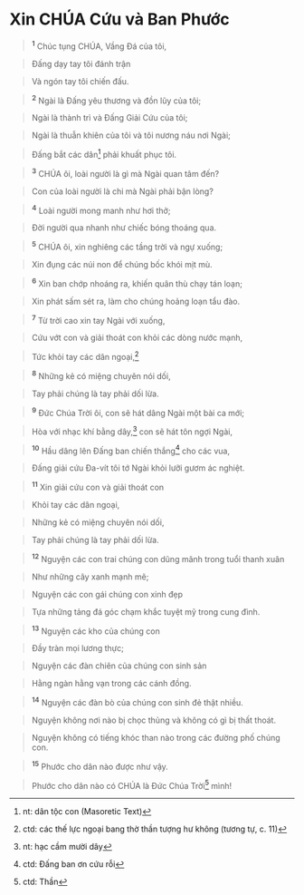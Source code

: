 

# Xin CHÚA Cứu và Ban Phước

> <sup><b>1</b></sup> Chúc tụng CHÚA, Vầng Đá của tôi,
>


> Đấng dạy tay tôi đánh trận
>


> Và ngón tay tôi chiến đấu.
>


> <sup><b>2</b></sup> Ngài là Đấng yêu thương và đồn lũy của tôi;
>


> Ngài là thành trì và Đấng Giải Cứu của tôi;
>


> Ngài là thuẫn khiên của tôi và tôi nương náu nơi Ngài;
>


> Đấng bắt các dân[^1] phải khuất phục tôi.
>


> <sup><b>3</b></sup> CHÚA ôi, loài người là gì mà Ngài quan tâm đến?
>


> Con của loài người là chi mà Ngài phải bận lòng?
>


> <sup><b>4</b></sup> Loài người mong manh như hơi thở;
>


> Đời người qua nhanh như chiếc bóng thoáng qua.
>


> <sup><b>5</b></sup> CHÚA ôi, xin nghiêng các tầng trời và ngự xuống;
>


> Xin đụng các núi non để chúng bốc khói mịt mù.
>


> <sup><b>6</b></sup> Xin ban chớp nhoáng ra, khiến quân thù chạy tán loạn;
>


> Xin phát sấm sét ra, làm cho chúng hoảng loạn tẩu đào.
>


> <sup><b>7</b></sup> Từ trời cao xin tay Ngài với xuống,
>


> Cứu vớt con và giải thoát con khỏi các dòng nước mạnh,
>


> Tức khỏi tay các dân ngoại,[^5]
>


> <sup><b>8</b></sup> Những kẻ có miệng chuyên nói dối,
>


> Tay phải chúng là tay phải dối lừa.
>


> <sup><b>9</b></sup> Đức Chúa Trời ôi, con sẽ hát dâng Ngài một bài ca mới;
>


> Hòa với nhạc khí bằng dây,[^2] con sẽ hát tôn ngợi Ngài,
>


> <sup><b>10</b></sup> Hầu dâng lên Đấng ban chiến thắng[^4] cho các vua,
>


> Đấng giải cứu Đa-vít tôi tớ Ngài khỏi lưỡi gươm ác nghiệt.
>


> <sup><b>11</b></sup> Xin giải cứu con và giải thoát con
>


> Khỏi tay các dân ngoại,
>


> Những kẻ có miệng chuyên nói dối,
>


> Tay phải chúng là tay phải dối lừa.
>


> <sup><b>12</b></sup> Nguyện các con trai chúng con dũng mãnh trong tuổi thanh xuân
>


> Như những cây xanh mạnh mẽ;
>


> Nguyện các con gái chúng con xinh đẹp
>


> Tựa những tảng đá góc chạm khắc tuyệt mỹ trong cung đình.
>


> <sup><b>13</b></sup> Nguyện các kho của chúng con
>


> Đầy tràn mọi lương thực;
>


> Nguyện các đàn chiên của chúng con sinh sản
>


> Hằng ngàn hằng vạn trong các cánh đồng.
>


> <sup><b>14</b></sup> Nguyện các đàn bò của chúng con sinh đẻ thật nhiều.
>


> Nguyện không nơi nào bị chọc thủng và không có gì bị thất thoát.
>


> Nguyện không có tiếng khóc than nào trong các đường phố chúng con.
>


> <sup><b>15</b></sup> Phước cho dân nào được như vậy.
>


> Phước cho dân nào có CHÚA là Đức Chúa Trời[^3] mình!
>

[^1]: nt: dân tộc con (Masoretic Text)
[^2]: nt: hạc cầm mười dây
[^3]: ctd: Thần
[^4]: ctd: Đấng ban ơn cứu rỗi
[^5]: ctd: các thế lực ngoại bang thờ thần tượng hư không (tương tự, c. 11)
